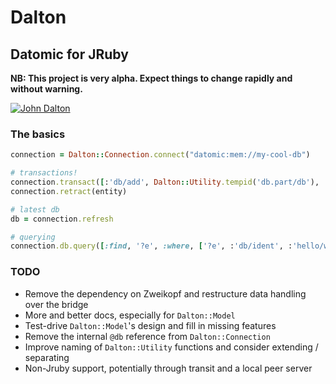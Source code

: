 # Dalton

## Datomic for JRuby

**NB: This project is very alpha.  Expect things to change rapidly and without warning.**

[![John Dalton][john-dalton-img]][john-dalton-wiki]

### The basics

``` ruby
connection = Dalton::Connection.connect("datomic:mem://my-cool-db")

# transactions!
connection.transact([:'db/add', Dalton::Utility.tempid('db.part/db'), :'db/ident', :'hello/world'])
connection.retract(entity)

# latest db
db = connection.refresh

# querying
connection.db.query([:find, '?e', :where, ['?e', :'db/ident', :'hello/world']])
```

### TODO

* Remove the dependency on Zweikopf and restructure data handling over the bridge
* More and better docs, especially for `Dalton::Model`
* Test-drive `Dalton::Model`'s design and fill in missing features
* Remove the internal `@db` reference from `Dalton::Connection`
* Improve naming of `Dalton::Utility` functions and consider extending / separating
* Non-Jruby support, potentially through transit and a local peer server

[john-dalton-img]: https://upload.wikimedia.org/wikipedia/commons/thumb/d/d4/John_Dalton_by_Charles_Turner.jpg/240px-John_Dalton_by_Charles_Turner.jpg
[john-dalton-wiki]: https://en.wikipedia.org/wiki/John_Dalton
